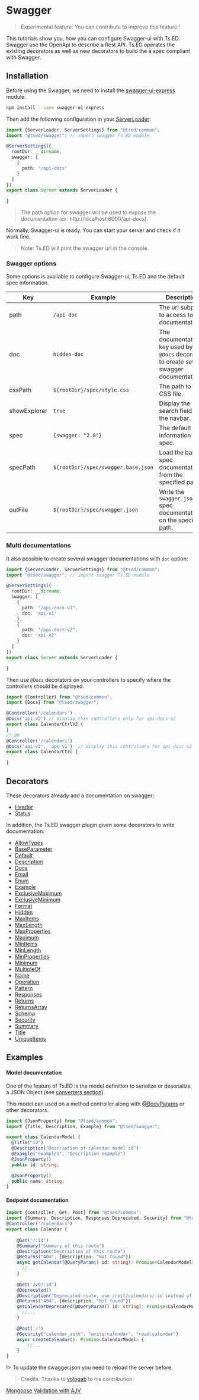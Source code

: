 # Swagger
> Experimental feature. You can contribute to improve this feature !

This tutorials show you, how you can configure Swagger-ui with Ts.ED. Swagger use the OpenApi
to describe a Rest API. Ts.ED operates the existing decorators as well as new decorators to build the
a spec compliant with Swagger.

## Installation

Before using the Swagger, we need to install the [swagger-ui-express](https://www.npmjs.com/package/swagger-ui-express) module.

```bash
npm install --save swagger-ui-express
```

Then add the following configuration in your [ServerLoader](api/common/server/serverloader.md):

```typescript
import {ServerLoader, ServerSettings} from "@tsed/common";
import "@tsed/swagger"; // import swagger Ts.ED module

@ServerSettings({
  rootDir: __dirname,
  swagger: [
    {
      path: "/api-docs"
    }
  ]
})
export class Server extends ServerLoader {

}
```

> The path option for swagger will be used to expose the documentation (ex: http://localhost:8000/api-docs).

Normally, Swagger-ui is ready. You can start your server and check if it work fine.

> Note: Ts.ED will print the swagger url in the console.

### Swagger options

Some options is available to configure Swagger-ui, Ts.ED and the default spec information.

Key | Example | Description
---|---|---
path | `/api-doc` |  The url subpath to access to the documentation.
doc | `hidden-doc` |  The documentation key used by `@Docs` decorator to create several swagger documentations.
cssPath | `${rootDir}/spec/style.css` | The path to the CSS file.
showExplorer | `true` | Display the search field in the navbar.
spec | `{swagger: "2.0"}` | The default information spec.
specPath | `${rootDir}/spec/swagger.base.json` | Load the base spec documentation from the specified path.
outFile | `${rootDir}/spec/swagger.json` | Write the `swagger.json` spec documentation on the specified path.

### Multi documentations

It also possible to create several swagger documentations with `doc` option:

```typescript
import {ServerLoader, ServerSettings} from "@tsed/common";
import "@tsed/swagger"; // import swagger Ts.ED module

@ServerSettings({
  rootDir: __dirname,
  swagger: [
    {
      path: "/api-docs-v1",
      doc: 'api-v1'
    },
    {
      path: "/api-docs-v2",
      doc: 'api-v2'
    }
  ]
})
export class Server extends ServerLoader {

}
```

Then use `@Docs` decorators on your controllers to specify where the controllers should be displayed.

```typescript
import {Controller} from "@tsed/common";
import {Docs} from "@tsed/swagger";

@Controller('/calendars')
@Docs('api-v2') // display this controllers only for api-docs-v2
export class CalendarCtrlV2 {
}
// OR 
@Controller('/calendars')
@Docs('api-v2', 'api-v1')  // display this controllers for api-docs-v2 and api-docs-v1
export class CalendarCtrl {

}
``` 

## Decorators

These decorators already add a documentation on swagger:

<ul class="api-list"><li class="api-item" data-symbol="common/mvc;Header;decorator;@;false;false;false;false"><a href="#/api/common/mvc/header"class="symbol-container symbol-type-decorator symbol-name-commonmvc-Header"title="Header"><span class="symbol decorator"></span>Header</a></li><li class="api-item" data-symbol="common/mvc;Status;decorator;@;false;false;false;false"><a href="#/api/common/mvc/status"class="symbol-container symbol-type-decorator symbol-name-commonmvc-Status"title="Status"><span class="symbol decorator"></span>Status</a></li></ul>

In addition, the Ts.ED swagger plugin given some decorators to write documentation:

<ul class="api-list"><li class="api-item" data-symbol="common/jsonschema;AllowTypes;decorator;@;false;false;false;false"><a href="#/api/common/jsonschema/allowtypes"class="symbol-container symbol-type-decorator symbol-name-commonjsonschema-AllowTypes"title="AllowTypes"><span class="symbol decorator"></span>AllowTypes</a></li><li class="api-item" data-symbol="swagger;BaseParameter;decorator;@;false;false;false;false"><a href="#/api/swagger/baseparameter"class="symbol-container symbol-type-decorator symbol-name-swagger-BaseParameter"title="BaseParameter"><span class="symbol decorator"></span>BaseParameter</a></li><li class="api-item" data-symbol="common/jsonschema;Default;decorator;@;false;false;false;false"><a href="#/api/common/jsonschema/default"class="symbol-container symbol-type-decorator symbol-name-commonjsonschema-Default"title="Default"><span class="symbol decorator"></span>Default</a></li><li class="api-item" data-symbol="swagger;Description;decorator;@;false;false;false;false"><a href="#/api/swagger/description"class="symbol-container symbol-type-decorator symbol-name-swagger-Description"title="Description"><span class="symbol decorator"></span>Description</a></li><li class="api-item" data-symbol="swagger;Docs;decorator;@;false;false;false;false"><a href="#/api/swagger/docs"class="symbol-container symbol-type-decorator symbol-name-swagger-Docs"title="Docs"><span class="symbol decorator"></span>Docs</a></li><li class="api-item" data-symbol="common/jsonschema;Email;decorator;@;false;false;false;false"><a href="#/api/common/jsonschema/email"class="symbol-container symbol-type-decorator symbol-name-commonjsonschema-Email"title="Email"><span class="symbol decorator"></span>Email</a></li><li class="api-item" data-symbol="common/jsonschema;Enum;decorator;@;false;false;false;false"><a href="#/api/common/jsonschema/enum"class="symbol-container symbol-type-decorator symbol-name-commonjsonschema-Enum"title="Enum"><span class="symbol decorator"></span>Enum</a></li><li class="api-item" data-symbol="swagger;Example;decorator;@;false;false;false;false"><a href="#/api/swagger/example"class="symbol-container symbol-type-decorator symbol-name-swagger-Example"title="Example"><span class="symbol decorator"></span>Example</a></li><li class="api-item" data-symbol="common/jsonschema;ExclusiveMaximum;decorator;@;false;false;false;false"><a href="#/api/common/jsonschema/exclusivemaximum"class="symbol-container symbol-type-decorator symbol-name-commonjsonschema-ExclusiveMaximum"title="ExclusiveMaximum"><span class="symbol decorator"></span>ExclusiveMaximum</a></li><li class="api-item" data-symbol="common/jsonschema;ExclusiveMinimum;decorator;@;false;false;false;false"><a href="#/api/common/jsonschema/exclusiveminimum"class="symbol-container symbol-type-decorator symbol-name-commonjsonschema-ExclusiveMinimum"title="ExclusiveMinimum"><span class="symbol decorator"></span>ExclusiveMinimum</a></li><li class="api-item" data-symbol="common/jsonschema;Format;decorator;@;false;false;false;false"><a href="#/api/common/jsonschema/format"class="symbol-container symbol-type-decorator symbol-name-commonjsonschema-Format"title="Format"><span class="symbol decorator"></span>Format</a></li><li class="api-item" data-symbol="swagger;Hidden;decorator;@;false;false;false;false"><a href="#/api/swagger/hidden"class="symbol-container symbol-type-decorator symbol-name-swagger-Hidden"title="Hidden"><span class="symbol decorator"></span>Hidden</a></li><li class="api-item" data-symbol="common/jsonschema;MaxItems;decorator;@;false;false;false;false"><a href="#/api/common/jsonschema/maxitems"class="symbol-container symbol-type-decorator symbol-name-commonjsonschema-MaxItems"title="MaxItems"><span class="symbol decorator"></span>MaxItems</a></li><li class="api-item" data-symbol="common/jsonschema;MaxLength;decorator;@;false;false;false;false"><a href="#/api/common/jsonschema/maxlength"class="symbol-container symbol-type-decorator symbol-name-commonjsonschema-MaxLength"title="MaxLength"><span class="symbol decorator"></span>MaxLength</a></li><li class="api-item" data-symbol="common/jsonschema;MaxProperties;decorator;@;false;false;false;false"><a href="#/api/common/jsonschema/maxproperties"class="symbol-container symbol-type-decorator symbol-name-commonjsonschema-MaxProperties"title="MaxProperties"><span class="symbol decorator"></span>MaxProperties</a></li><li class="api-item" data-symbol="common/jsonschema;Maximum;decorator;@;false;false;false;false"><a href="#/api/common/jsonschema/maximum"class="symbol-container symbol-type-decorator symbol-name-commonjsonschema-Maximum"title="Maximum"><span class="symbol decorator"></span>Maximum</a></li><li class="api-item" data-symbol="common/jsonschema;MinItems;decorator;@;false;false;false;false"><a href="#/api/common/jsonschema/minitems"class="symbol-container symbol-type-decorator symbol-name-commonjsonschema-MinItems"title="MinItems"><span class="symbol decorator"></span>MinItems</a></li><li class="api-item" data-symbol="common/jsonschema;MinLength;decorator;@;false;false;false;false"><a href="#/api/common/jsonschema/minlength"class="symbol-container symbol-type-decorator symbol-name-commonjsonschema-MinLength"title="MinLength"><span class="symbol decorator"></span>MinLength</a></li><li class="api-item" data-symbol="common/jsonschema;MinProperties;decorator;@;false;false;false;false"><a href="#/api/common/jsonschema/minproperties"class="symbol-container symbol-type-decorator symbol-name-commonjsonschema-MinProperties"title="MinProperties"><span class="symbol decorator"></span>MinProperties</a></li><li class="api-item" data-symbol="common/jsonschema;Minimum;decorator;@;false;false;false;false"><a href="#/api/common/jsonschema/minimum"class="symbol-container symbol-type-decorator symbol-name-commonjsonschema-Minimum"title="Minimum"><span class="symbol decorator"></span>Minimum</a></li><li class="api-item" data-symbol="common/jsonschema;MultipleOf;decorator;@;false;false;false;false"><a href="#/api/common/jsonschema/multipleof"class="symbol-container symbol-type-decorator symbol-name-commonjsonschema-MultipleOf"title="MultipleOf"><span class="symbol decorator"></span>MultipleOf</a></li><li class="api-item" data-symbol="swagger;Name;decorator;@;false;false;false;false"><a href="#/api/swagger/name"class="symbol-container symbol-type-decorator symbol-name-swagger-Name"title="Name"><span class="symbol decorator"></span>Name</a></li><li class="api-item" data-symbol="swagger;Operation;decorator;@;false;false;false;false"><a href="#/api/swagger/operation"class="symbol-container symbol-type-decorator symbol-name-swagger-Operation"title="Operation"><span class="symbol decorator"></span>Operation</a></li><li class="api-item" data-symbol="common/jsonschema;Pattern;decorator;@;false;false;false;false"><a href="#/api/common/jsonschema/pattern"class="symbol-container symbol-type-decorator symbol-name-commonjsonschema-Pattern"title="Pattern"><span class="symbol decorator"></span>Pattern</a></li><li class="api-item" data-symbol="swagger;Responses;decorator;@;false;false;false;false"><a href="#/api/swagger/responses"class="symbol-container symbol-type-decorator symbol-name-swagger-Responses"title="Responses"><span class="symbol decorator"></span>Responses</a></li><li class="api-item" data-symbol="swagger;Returns;decorator;@;false;false;false;false"><a href="#/api/swagger/returns"class="symbol-container symbol-type-decorator symbol-name-swagger-Returns"title="Returns"><span class="symbol decorator"></span>Returns</a></li><li class="api-item" data-symbol="swagger;ReturnsArray;decorator;@;false;false;false;false"><a href="#/api/swagger/returnsarray"class="symbol-container symbol-type-decorator symbol-name-swagger-ReturnsArray"title="ReturnsArray"><span class="symbol decorator"></span>ReturnsArray</a></li><li class="api-item" data-symbol="common/jsonschema;Schema;function;F;false;false;false;false"><a href="#/api/common/jsonschema/schema"class="symbol-container symbol-type-function symbol-name-commonjsonschema-Schema"title="Schema"><span class="symbol function"></span>Schema</a></li><li class="api-item" data-symbol="swagger;Security;decorator;@;false;false;false;false"><a href="#/api/swagger/security"class="symbol-container symbol-type-decorator symbol-name-swagger-Security"title="Security"><span class="symbol decorator"></span>Security</a></li><li class="api-item" data-symbol="swagger;Summary;decorator;@;false;false;false;false"><a href="#/api/swagger/summary"class="symbol-container symbol-type-decorator symbol-name-swagger-Summary"title="Summary"><span class="symbol decorator"></span>Summary</a></li><li class="api-item" data-symbol="common/jsonschema;Title;decorator;@;false;false;false;false"><a href="#/api/common/jsonschema/title"class="symbol-container symbol-type-decorator symbol-name-commonjsonschema-Title"title="Title"><span class="symbol decorator"></span>Title</a></li><li class="api-item" data-symbol="common/jsonschema;UniqueItems;decorator;@;false;false;false;false"><a href="#/api/common/jsonschema/uniqueitems"class="symbol-container symbol-type-decorator symbol-name-commonjsonschema-UniqueItems"title="UniqueItems"><span class="symbol decorator"></span>UniqueItems</a></li></ul>

## Examples
#### Model documentation

One of the feature of Ts.ED is the model definition to serialize or deserialize a
JSON Object (see [converters section](docs/converters.md)).

This model can used on a method controller along with [@BodyParams](api/common/filters/bodyparams.md) or other decorators.

```typescript
import {JsonProperty} from "@tsed/common";
import {Title, Description, Example} from "@tsed/swagger";

export class CalendarModel {
  @Title("iD")
  @Description("Description of calendar model id")
  @Example("example1", "Description example")
  @JsonProperty()
  public id: string;

  @JsonProperty()
  public name: string;
}
```

#### Endpoint documentation

```typescript
import {Controller, Get, Post} from "@tsed/common";
import {Summary, Description, Responses,Deprecated, Security} from "@tsed/swagger";
@Controller('/calendars')
export class Calendar {
    
    @Get('/:id')
    @Summary("Summary of this route")
    @Description("Description of this route")
    @Returns("404", {description: "Not found"})
    async getCalendar(@QueryParam() id: string): Promise<CalendarModel> {
      //...
    }
    
    @Get('/v0/:id')
    @Deprecated()
    @Description("Deprecated route, use /rest/calendars/:id instead of.")
    @Returns("404", {description: "Not found"})
    getCalendarDeprecated(@QueryParam() id: string): Promise<CalendarModel> {
      //...
    }

    @Post('/')
    @Security("calendar_auth", "write:calendar", "read:calendar")
    async createCalendar(): Promise<CalendarModel> {
        //...
    }
}
```
!> To update the swagger.json you need to reload the server before.

> Credits: Thanks to [vologab](https://github.com/vologab) to his contribution.

<div class="guide-links">
<a href="#/tutorials/mongoose">Mongoose</a>
<a href="#/tutorials/ajv">Validation with AJV</a>
</div>